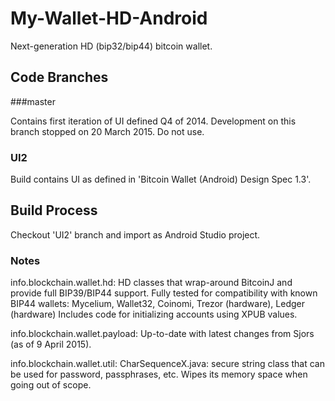 # My-Wallet-HD-Android

Next-generation HD (bip32/bip44) bitcoin wallet. 

## Code Branches 

###master

Contains first iteration of UI defined Q4 of 2014. Development on this branch stopped on 20 March 2015. Do not use.

### UI2

Build contains UI as defined in 'Bitcoin Wallet (Android) Design Spec 1.3'.

## Build Process

Checkout 'UI2' branch and import as Android Studio project.

### Notes

info.blockchain.wallet.hd: HD classes that wrap-around BitcoinJ and provide full BIP39/BIP44 support. Fully tested for compatibility with known BIP44 wallets: Mycelium, Wallet32, Coinomi, Trezor (hardware), Ledger (hardware) Includes code for initializing accounts using XPUB values.

info.blockchain.wallet.payload: Up-to-date with latest changes from Sjors (as of 9 April 2015).

info.blockchain.wallet.util: CharSequenceX.java: secure string class that can be used for password, passphrases, etc. Wipes its memory space when going out of scope.

